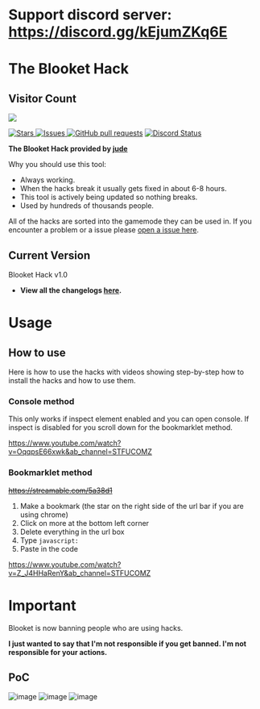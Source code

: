 # Support discord server: https://discord.gg/kEjumZKq6E

# The Blooket Hack

## Visitor Count
  <img src="https://profile-counter.glitch.me/blooket-hack/count.svg" />
<p>	
    <a href="https://github.com/lmfao-jude/blooket-hack/stargazers">
    <img alt="Stars" src="https://img.shields.io/github/stars/lmfao-jude/blooket-hack.svg?color=#DFFF00"/>
    <a href="https://github.com/glixxzzy/blooket-hack/issues">
      <img alt="Issues" src="https://img.shields.io/github/issues/lmfao-jude/blooket-hack?color=FFA500"/>
    <a href="https://github.com/glixxzzy/blooket-hack/pulls">
      <img alt="GitHub pull requests" src="https://img.shields.io/github/issues-pr/lmfao-jude/blooket-hack?color=0088ff" /></a>
    <a href="https://discordapp.com/invite/kEjumZKq6E" title="Chat on Discord"><img alt="Discord Status" src="https://discordapp.com/api/guilds/991682940041965639/widget.png"></a>
  </p>

 
 **The Blooket Hack provided by [jude](https://discord.gg/kEjumZKq6E)**

Why you should use this tool:
- Always working.
- When the hacks break it usually gets fixed in about 6-8 hours.
- This tool is actively being updated so nothing breaks.
- Used by hundreds of thousands people.

All of the hacks are sorted into the gamemode they can be used in. If you encounter a problem or a issue please [open a issue here](https://github.com/lmfao-jude/blooket-hack/issues).

## Current Version

Blooket Hack v1.0

- **View all the changelogs [here](https://github.com/lmfao-jude/blooket-hack/blob/main/CHANGELOG.md).**

# Usage

## How to use

Here is how to use the hacks with videos showing step-by-step how to install the hacks and how to use them.

### Console method

This only works if inspect element enabled and you can open console. If inspect is disabled for you scroll down for the bookmarklet method.

https://www.youtube.com/watch?v=OqqpsE66xwk&ab_channel=STFUCOMZ


### Bookmarklet method
~~https://streamable.com/5a38d1~~

1. Make a bookmark (the star on the right side of the url bar if you are using chrome)
2. Click on more at the bottom left corner
3. Delete everything in the url box
4. Type `javascript:`
5. Paste in the code

https://www.youtube.com/watch?v=Z_J4HHaRenY&ab_channel=STFUCOMZ


# Important

Blooket is now banning people who are using hacks.

**I just wanted to say that I'm not responsible if you get banned. I'm not responsible for your actions.**

## PoC
![image](https://user-images.githubusercontent.com/73669084/148287287-44fd3b5f-43d9-49be-bf9f-7d445d366bfd.png)
![image](https://user-images.githubusercontent.com/73669084/148287302-8693c202-6968-4cf3-811f-05cbd0fd8b2f.png)
![image](https://user-images.githubusercontent.com/73669084/148287313-30793b91-b0d1-430b-879b-398a23b9b197.png)
